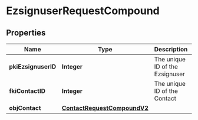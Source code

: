 

# EzsignuserRequestCompound

## Properties

Name | Type | Description | Notes
------------ | ------------- | ------------- | -------------
**pkiEzsignuserID** | **Integer** | The unique ID of the Ezsignuser |  [optional]
**fkiContactID** | **Integer** | The unique ID of the Contact | 
**objContact** | [**ContactRequestCompoundV2**](ContactRequestCompoundV2.md) |  | 




